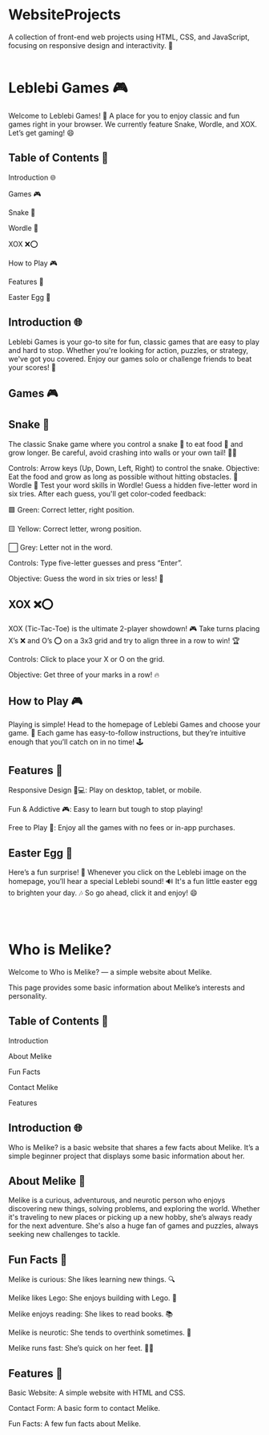 # WebsiteProjects

A collection of front-end web projects using HTML, CSS, and JavaScript, focusing on responsive design and interactivity. 🚀
<br/>
<br/>
<h1>Leblebi Games 🎮</h1>

Welcome to Leblebi Games! 🎉 A place for you to enjoy classic and fun games right in your browser. We currently feature Snake, Wordle, and XOX. Let’s get gaming! 😄

Table of Contents 📜
---


Introduction 🌐

Games 🎮

Snake 🐍

Wordle 🧩

XOX ❌⭕

How to Play 🎮

Features 🌟

Easter Egg 🐣


Introduction 🌐
---

Leblebi Games is your go-to site for fun, classic games that are easy to play and hard to stop. Whether you're looking for action, puzzles, or strategy, we've got you covered. Enjoy our games solo or challenge friends to beat your scores! 💪


Games 🎮
---


Snake 🐍
---

The classic Snake game where you control a snake 🐍 to eat food 🍏 and grow longer. Be careful, avoid crashing into walls or your own tail! 🐍💥

Controls: Arrow keys (Up, Down, Left, Right) to control the snake.
Objective: Eat the food and grow as long as possible without hitting obstacles. 🚫
Wordle 🧩
Test your word skills in Wordle! Guess a hidden five-letter word in six tries. After each guess, you'll get color-coded feedback:

🟩 Green: Correct letter, right position.

🟨 Yellow: Correct letter, wrong position.

⬜️ Grey: Letter not in the word.

Controls: Type five-letter guesses and press “Enter”.

Objective: Guess the word in six tries or less! 🧐

XOX ❌⭕
---

XOX (Tic-Tac-Toe) is the ultimate 2-player showdown! 🎮 Take turns placing X’s ❌ and O’s ⭕ on a 3x3 grid and try to align three in a row to win! 🏆

Controls: Click to place your X or O on the grid.

Objective: Get three of your marks in a row! 🔥

How to Play 🎮
---

Playing is simple! Head to the homepage of Leblebi Games and choose your game. 🎯 Each game has easy-to-follow instructions, but they’re intuitive enough that you’ll catch on in no time! 🕹️

Features 🌟
---

Responsive Design 📱💻: Play on desktop, tablet, or mobile.

Fun & Addictive 🎮: Easy to learn but tough to stop playing!

Free to Play 💸: Enjoy all the games with no fees or in-app purchases.

Easter Egg 🐣
---

Here’s a fun surprise! 🎉 Whenever you click on the Leblebi image on the homepage, you’ll hear a special Leblebi sound! 🔊 It's a fun little easter egg to brighten your day. 🎶 So go ahead, click it and enjoy! 😄

<br/>
<br/>
<h1>Who is Melike?</h1>

Welcome to Who is Melike? — a simple website about Melike.


This page provides some basic information about Melike’s interests and personality.


Table of Contents 📜
---

Introduction

About Melike

Fun Facts

Contact Melike

Features

Introduction 🌐
---

Who is Melike? is a basic website that shares a few facts about Melike. It’s a simple beginner project that displays some basic information about her.

About Melike 💭
---

Melike is a curious, adventurous, and neurotic person who enjoys discovering new things, solving problems, and exploring the world. Whether it's traveling to new places or picking up a new hobby, she’s always ready for the next adventure. She's also a huge fan of games and puzzles, always seeking new challenges to tackle.

Fun Facts 🎉
---

Melike is curious: She likes learning new things. 🔍

Melike likes Lego: She enjoys building with Lego. 🧱

Melike enjoys reading: She likes to read books. 📚

Melike is neurotic: She tends to overthink sometimes. 🤔

Melike runs fast: She’s quick on her feet. 🏃‍♀️

Features 🌟
---

Basic Website: A simple website with HTML and CSS.

Contact Form: A basic form to contact Melike.

Fun Facts: A few fun facts about Melike.

